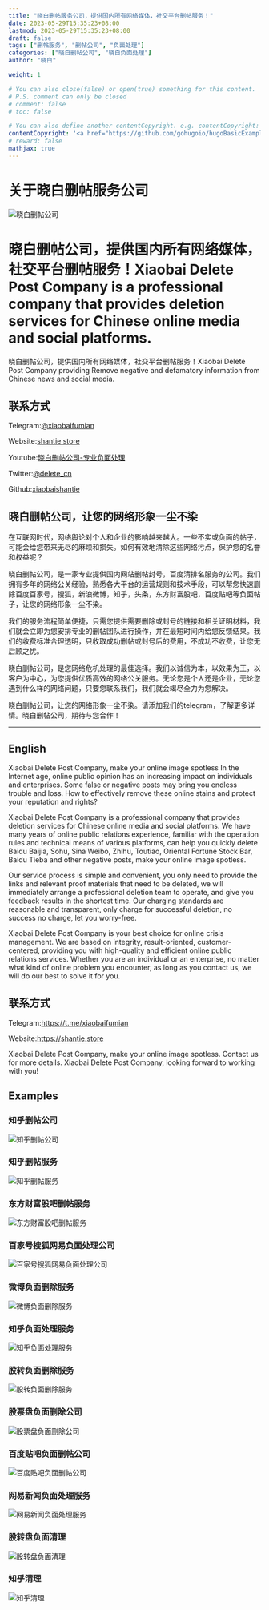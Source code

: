 ```yaml
---
title: "晓白删帖服务公司，提供国内所有网络媒体，社交平台删帖服务！"
date: 2023-05-29T15:35:23+08:00
lastmod: 2023-05-29T15:35:23+08:00
draft: false
tags: ["删帖服务", "删帖公司", "负面处理"]
categories: ["晓白删帖公司", "晓白负面处理"]
author: "晓白"

weight: 1

# You can also close(false) or open(true) something for this content.
# P.S. comment can only be closed
# comment: false
# toc: false

# You can also define another contentCopyright. e.g. contentCopyright: "This is another copyright."
contentCopyright: '<a href="https://github.com/gohugoio/hugoBasicExample" rel="noopener" target="_blank">See origin</a>'
# reward: false
mathjax: true
---
```

# 关于晓白删帖服务公司
![晓白删帖公司](https://github.com/xiaobaishantie/shantie-service/assets/134913089/6295657b-3bff-48be-aeef-d3f618b347c0)

# 晓白删帖公司，提供国内所有网络媒体，社交平台删帖服务！Xiaobai Delete Post Company is a professional company that provides deletion services for Chinese online media and social platforms.
晓白删帖公司，提供国内所有网络媒体，社交平台删帖服务！Xiaobai Delete Post Company providing Remove negative and defamatory information from Chinese news and social media.

## 联系方式
Telegram:[@xiaobaifumian](https://t.me/xiaobaifumian)

Website:[shantie.store](https://shantie.store)

Youtube:[晓白删帖公司-专业负面处理](https://www.youtube.com/channel/UCIFchGo-wN27XdZV4i_6uCA)

Twitter:[@delete_cn](https://twitter.com/delete_cn)

Github:[xiaobaishantie](https://github.com/xiaobaishantie/shantie-service)

## 晓白删帖公司，让您的网络形象一尘不染

在互联网时代，网络舆论对个人和企业的影响越来越大。一些不实或负面的帖子，可能会给您带来无尽的麻烦和损失。如何有效地清除这些网络污点，保护您的名誉和权益呢？

晓白删帖公司，是一家专业提供国内网站删帖封号，百度清排名服务的公司。我们拥有多年的网络公关经验，熟悉各大平台的运营规则和技术手段，可以帮您快速删除百度百家号，搜狐，新浪微博，知乎，头条，东方财富股吧，百度贴吧等负面帖子，让您的网络形象一尘不染。

我们的服务流程简单便捷，只需您提供需要删除或封号的链接和相关证明材料，我们就会立即为您安排专业的删帖团队进行操作，并在最短时间内给您反馈结果。我们的收费标准合理透明，只收取成功删帖或封号后的费用，不成功不收费，让您无后顾之忧。

晓白删帖公司，是您网络危机处理的最佳选择。我们以诚信为本，以效果为王，以客户为中心，为您提供优质高效的网络公关服务。无论您是个人还是企业，无论您遇到什么样的网络问题，只要您联系我们，我们就会竭尽全力为您解决。

晓白删帖公司，让您的网络形象一尘不染。请添加我们的telegram，了解更多详情。晓白删帖公司，期待与您合作！

---
## English
Xiaobai Delete Post Company, make your online image spotless
In the Internet age, online public opinion has an increasing impact on individuals and enterprises. Some false or negative posts may bring you endless trouble and loss. How to effectively remove these online stains and protect your reputation and rights?

Xiaobai Delete Post Company is a professional company that provides deletion services for Chinese online media and social platforms. We have many years of online public relations experience, familiar with the operation rules and technical means of various platforms, can help you quickly delete Baidu Baijia, Sohu, Sina Weibo, Zhihu, Toutiao, Oriental Fortune Stock Bar, Baidu Tieba and other negative posts, make your online image spotless.

Our service process is simple and convenient, you only need to provide the links and relevant proof materials that need to be deleted, we will immediately arrange a professional deletion team to operate, and give you feedback results in the shortest time. Our charging standards are reasonable and transparent, only charge for successful deletion, no success no charge, let you worry-free.

Xiaobai Delete Post Company is your best choice for online crisis management. We are based on integrity, result-oriented, customer-centered, providing you with high-quality and efficient online public relations services. Whether you are an individual or an enterprise, no matter what kind of online problem you encounter, as long as you contact us, we will do our best to solve it for you.


## 联系方式
Telegram:https://t.me/xiaobaifumian

Website:https://shantie.store

Xiaobai Delete Post Company, make your online image spotless. Contact us for more details. Xiaobai Delete Post Company, looking forward to working with you!

## Examples

### 知乎删帖公司
![知乎删帖公司](https://github.com/xiaobaishantie/shantie-service/assets/134913089/6d019f45-364f-4281-aea1-f38f25163580)
### 知乎删帖服务
![知乎删帖服务](https://github.com/xiaobaishantie/shantie-service/assets/134913089/ef0639cc-0dee-42bd-b305-353248511ada)
### 东方财富股吧删帖服务
![东方财富股吧删帖服务](https://github.com/xiaobaishantie/shantie-service/assets/134913089/306aa3a3-827c-4d22-8310-a8544a5ecea5)
### 百家号搜狐网易负面处理公司
![百家号搜狐网易负面处理公司](https://github.com/xiaobaishantie/shantie-service/assets/134913089/f03288d1-8c95-4e27-8f21-65a5c6a87d78)
### 微博负面删除服务
![微博负面删除服务](https://github.com/xiaobaishantie/shantie-service/assets/134913089/5b544eb0-7c97-4441-98c9-5227aacdc826)
### 知乎负面处理服务
![知乎负面处理服务](https://github.com/xiaobaishantie/shantie-service/assets/134913089/2e9f3294-2ff3-4800-9389-6c66c622a835)
### 股转负面删除服务
![股转负面删除服务](https://github.com/xiaobaishantie/shantie-service/assets/134913089/2a6981cf-db2d-413a-9bca-06eeeb763b37)
### 股票盘负面删除公司
![股票盘负面删除公司](https://github.com/xiaobaishantie/shantie-service/assets/134913089/c71c29c3-c43b-41a4-b01d-afcd60ec06c6)
### 百度贴吧负面删帖公司
![百度贴吧负面删帖公司](https://github.com/xiaobaishantie/shantie-service/assets/134913089/21039b40-9545-412c-9a2f-ef5d94afa704)
### 网易新闻负面处理服务
![网易新闻负面处理服务](https://github.com/xiaobaishantie/shantie-service/assets/134913089/9940caa9-23a9-4de5-bd27-5697a3068920)
### 股转盘负面清理
![股转盘负面清理](https://github.com/xiaobaishantie/shantie-service/assets/134913089/824bb4dc-b396-439e-8135-a0ccd2521cc4)
### 知乎清理
![知乎清理](https://github.com/xiaobaishantie/shantie-service/assets/134913089/d61d6d73-5e0e-49fc-816f-3ebf444ad45a)


